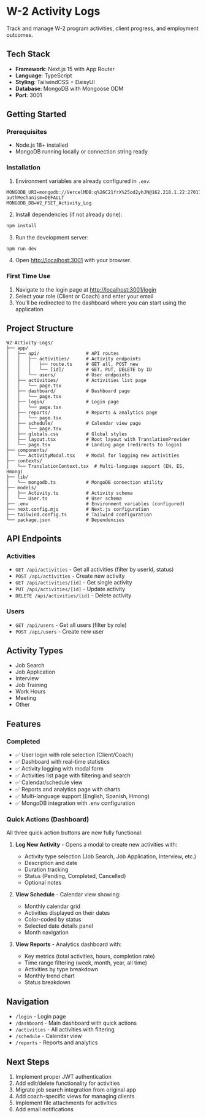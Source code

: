 # W-2 Activity Logs

Track and manage W-2 program activities, client progress, and employment outcomes.

## Tech Stack

- **Framework**: Next.js 15 with App Router
- **Language**: TypeScript
- **Styling**: TailwindCSS + DaisyUI
- **Database**: MongoDB with Mongoose ODM
- **Port**: 3001

## Getting Started

### Prerequisites

- Node.js 18+ installed
- MongoDB running locally or connection string ready

### Installation

1. Environment variables are already configured in `.env`:
```
MONGODB_URI=mongodb://VercelMDB:q%26C21frX%25od2yhJN@162.218.1.22:27017/?authMechanism=DEFAULT
MONGODB_DB=W2_FSET_Activity_Log
```

2. Install dependencies (if not already done):
```bash
npm install
```

3. Run the development server:
```bash
npm run dev
```

4. Open [http://localhost:3001](http://localhost:3001) with your browser.

### First Time Use

1. Navigate to the login page at [http://localhost:3001/login](http://localhost:3001/login)
2. Select your role (Client or Coach) and enter your email
3. You'll be redirected to the dashboard where you can start using the application

## Project Structure

```
W2-Activity-Logs/
├── app/
│   ├── api/                 # API routes
│   │   ├── activities/      # Activity endpoints
│   │   │   ├── route.ts     # GET all, POST new
│   │   │   └── [id]/        # GET, PUT, DELETE by ID
│   │   └── users/           # User endpoints
│   ├── activities/          # Activities list page
│   │   └── page.tsx
│   ├── dashboard/           # Dashboard page
│   │   └── page.tsx
│   ├── login/               # Login page
│   │   └── page.tsx
│   ├── reports/             # Reports & analytics page
│   │   └── page.tsx
│   ├── schedule/            # Calendar view page
│   │   └── page.tsx
│   ├── globals.css          # Global styles
│   ├── layout.tsx           # Root layout with TranslationProvider
│   └── page.tsx             # Landing page (redirects to login)
├── components/
│   └── ActivityModal.tsx    # Modal for logging new activities
├── contexts/
│   └── TranslationContext.tsx  # Multi-language support (EN, ES, Hmong)
├── lib/
│   └── mongodb.ts           # MongoDB connection utility
├── models/
│   ├── Activity.ts          # Activity schema
│   └── User.ts              # User schema
├── .env                     # Environment variables (configured)
├── next.config.mjs          # Next.js configuration
├── tailwind.config.ts       # Tailwind configuration
└── package.json             # Dependencies
```

## API Endpoints

### Activities

- `GET /api/activities` - Get all activities (filter by userId, status)
- `POST /api/activities` - Create new activity
- `GET /api/activities/[id]` - Get single activity
- `PUT /api/activities/[id]` - Update activity
- `DELETE /api/activities/[id]` - Delete activity

### Users

- `GET /api/users` - Get all users (filter by role)
- `POST /api/users` - Create new user

## Activity Types

- Job Search
- Job Application
- Interview
- Job Training
- Work Hours
- Meeting
- Other

## Features

### Completed
- ✅ User login with role selection (Client/Coach)
- ✅ Dashboard with real-time statistics
- ✅ Activity logging with modal form
- ✅ Activities list page with filtering and search
- ✅ Calendar/schedule view
- ✅ Reports and analytics page with charts
- ✅ Multi-language support (English, Spanish, Hmong)
- ✅ MongoDB integration with .env configuration

### Quick Actions (Dashboard)

All three quick action buttons are now fully functional:

1. **Log New Activity** - Opens a modal to create new activities with:
   - Activity type selection (Job Search, Job Application, Interview, etc.)
   - Description and date
   - Duration tracking
   - Status (Pending, Completed, Cancelled)
   - Optional notes

2. **View Schedule** - Calendar view showing:
   - Monthly calendar grid
   - Activities displayed on their dates
   - Color-coded by status
   - Selected date details panel
   - Month navigation

3. **View Reports** - Analytics dashboard with:
   - Key metrics (total activities, hours, completion rate)
   - Time range filtering (week, month, year, all time)
   - Activities by type breakdown
   - Monthly trend chart
   - Status breakdown

## Navigation

- `/login` - Login page
- `/dashboard` - Main dashboard with quick actions
- `/activities` - All activities with filtering
- `/schedule` - Calendar view
- `/reports` - Reports and analytics

## Next Steps

1. Implement proper JWT authentication
2. Add edit/delete functionality for activities
3. Migrate job search integration from original app
4. Add coach-specific views for managing clients
5. Implement file attachments for activities
6. Add email notifications
